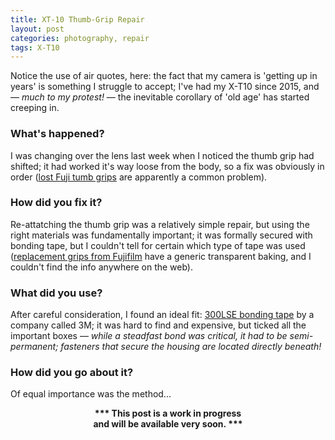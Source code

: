 ```yaml
---
title: XT-10 Thumb-Grip Repair
layout: post
categories: photography, repair
tags: X-T10
---
```


Notice the use of air quotes, here: the fact that my camera is 'getting up in years' is something I struggle to accept; I've had my X-T10 since 2015, and — _much to my protest!_ — the inevitable corollary of 'old age' has started creeping in.

### What's happened? ###

I was changing over the lens last week when I noticed the thumb grip had shifted; it had worked it's way loose from the body, so a fix was obviously in order ([lost Fuji tumb grips](https://www.dpreview.com/forums/thread/4343992) are apparently a common problem).

### How did you fix it? ###

Re-attatching the thumb grip was a relatively simple repair, but using the right materials was fundamentally important; it was formally secured with bonding tape, but I couldn't tell for certain which type of tape was used ([replacement grips from Fujifilm](https://m.youtube.com/watch?v=cjHktODe0qU&pp=ygUQeC10MTAgdGh1bWIgZ3JpcA%3D%3D) have a generic transparent baking, and I couldn't find the info anywhere on the web). 

### What did you use? ###

After careful consideration, I found an ideal fit: [300LSE bonding tape](https://technicaldatasheets.3m.com/en_US?pif=000044?locale=en-US) by a company called 3M; it was hard to find and expensive, but ticked all the important boxes — _while a steadfast bond was critical, it had to be semi-permanent; fasteners that secure the housing are located directly beneath!_

### How did you go about it? ###

Of equal importance was the method...

<center><b>*** This post is a work in progress<br>and will be available very soon. ***</b></center>

<!-- Some of the lenses I use were made in the early 60s, well before we landed on the moon!

... to 'geriatric jelly disorder' 



I decided to tackle the most serious ailment first. Around a month ago, things took a turn for the worse, and the condition had progressed to full blown 'geriatric jelly disorder.' 

The next thing to tackle is the loose thumb grip. 

The original grip was fixed with double-sided transfer tape, so I decided to reattach it with some [3M 300SLE](https://technicaldatasheets.3m.com/en_US?pif=000044?locale=en-US) — _this stuff is both difficult to find and expensive, but (as is the case with most camera repairs) any attempt at a compromise will likely result in failure._ -->
